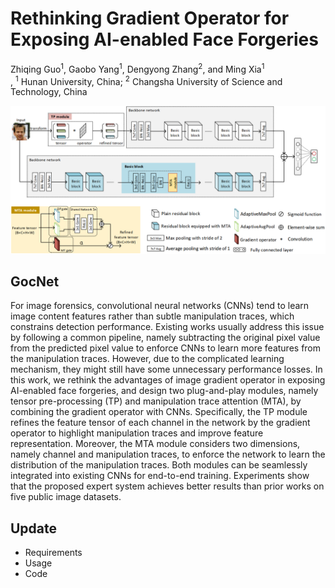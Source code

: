 # Rethinking Gradient Operator for Exposing AI-enabled Face Forgeries

Zhiqing Guo<sup>1</sup>, 
Gaobo Yang<sup>1</sup>,
Dengyong Zhang<sup>2</sup>,
and Ming Xia<sup>1</sup></br>,
<sup>1</sup> Hunan University, China; 
<sup>2</sup> Changsha University of Science and Technology, China</br>

<img src="GocNet.png" alt="demo" width="800"/>

## GocNet
For image forensics, convolutional neural networks (CNNs) tend to learn image content features rather than subtle manipulation traces, which constrains detection performance. Existing works usually address this issue by following a common pipeline, namely subtracting the original pixel value from the predicted pixel value to enforce CNNs to learn more features from the manipulation traces. However, due to the complicated learning mechanism, they might still have some unnecessary performance losses. In this work, we rethink the advantages of image gradient operator in exposing AI-enabled face forgeries, and design two plug-and-play modules, namely tensor pre-processing (TP) and manipulation trace attention (MTA), by combining the gradient operator with CNNs. Specifically, the TP module refines the feature tensor of each channel in the network by the gradient operator to highlight manipulation traces and improve feature representation. Moreover, the MTA module considers two dimensions, namely channel and manipulation traces, to enforce the network to learn the distribution of the manipulation traces. Both modules can be seamlessly integrated into existing CNNs for end-to-end training. Experiments show that the proposed expert system achieves better results than prior works on five public image datasets.

## Update
- Requirements
- Usage
- Code

